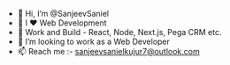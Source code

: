 - 👋 Hi, I’m @SanjeevSaniel
- 👀 I ❤️ Web Development<!--🌱 I’m currently finishing up on React, Node -->
- 🌱 Work and Build - React, Node, Next.js, Pega CRM etc.
- 💞️ I’m looking to work as a Web Developer
- 📫 Reach me :- sanjeevsanielkujur7@outlook.com

<!---
SanjeevSaniel/SanjeevSaniel is a ✨ special ✨ repository because its `README.md` (this file) appears on your GitHub profile.
You can click the Preview link to take a look at your changes.
--->
